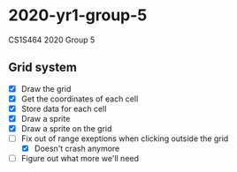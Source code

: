 # 2020-yr1-group-5
CS1S464 2020 Group 5

## Grid system
- [x] Draw the grid
- [x] Get the coordinates of each cell
- [x] Store data for each cell
- [x] Draw a sprite
- [x] Draw a sprite on the grid
- [ ] Fix out of range exeptions when clicking outside the grid
  - [x] Doesn't crash anymore
- [ ] Figure out what more we'll need